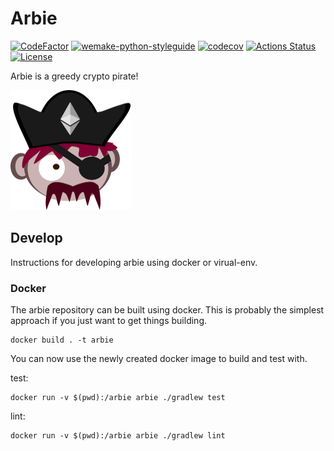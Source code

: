 # Arbie

[![CodeFactor](https://www.codefactor.io/repository/github/owodunni/arbie/badge)](https://www.codefactor.io/repository/github/owodunni/arbie) [![wemake-python-styleguide](https://img.shields.io/badge/style-wemake-000000.svg)](https://github.com/wemake-services/wemake-python-styleguide) [![codecov](https://codecov.io/gh/owodunni/Arbie/branch/master/graph/badge.svg)](https://codecov.io/gh/owodunni/Arbie) [![Actions Status](https://github.com/owodunni/arbie/workflows/Python%20Branch%20Workflow/badge.svg)](https://github.com/owodunni/GageRnR) [![License](https://img.shields.io/github/license/owodunni/GaugeRnR)](https://github.com/owodunni/GageRnR/blob/master/LICENSE)


Arbie is a greedy crypto pirate!

![Arbie](./assets/icon/arbie-icon-192x192.png)

## Develop

Instructions for developing arbie using docker or virual-env.

### Docker

The arbie repository can be built using docker. This is probably the simplest approach if you just want to get things building.

```
docker build . -t arbie
```

You can now use the newly created docker image to build and test with.

test:

```
docker run -v $(pwd):/arbie arbie ./gradlew test
```

lint:

```
docker run -v $(pwd):/arbie arbie ./gradlew lint
```
